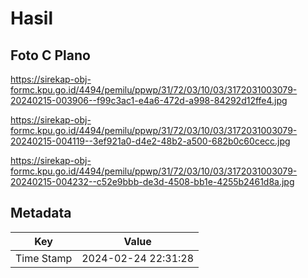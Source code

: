 # Hasil

## Foto C Plano

https://sirekap-obj-formc.kpu.go.id/4494/pemilu/ppwp/31/72/03/10/03/3172031003079-20240215-003906--f99c3ac1-e4a6-472d-a998-84292d12ffe4.jpg

https://sirekap-obj-formc.kpu.go.id/4494/pemilu/ppwp/31/72/03/10/03/3172031003079-20240215-004119--3ef921a0-d4e2-48b2-a500-682b0c60cecc.jpg

https://sirekap-obj-formc.kpu.go.id/4494/pemilu/ppwp/31/72/03/10/03/3172031003079-20240215-004232--c52e9bbb-de3d-4508-bb1e-4255b2461d8a.jpg


## Metadata

| Key        | Value               |
| ---------- | ------------------- |
| Time Stamp | 2024-02-24 22:31:28 |



